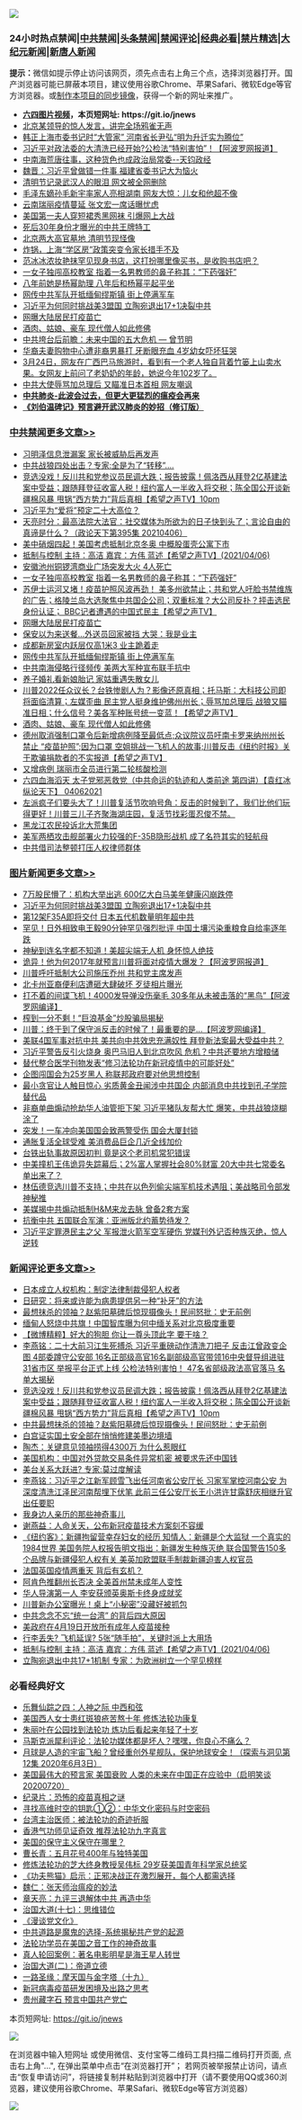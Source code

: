 ![](https://raw.githubusercontent.com/fqnews/bnews/master/64photo/fqnews-qr.jpg)

<div id="tt">
<h3>24小时热点禁闻|<a href="#%E4%B8%AD%E5%85%B1%E7%A6%81%E9%97%BB%E6%9B%B4%E5%A4%9A%E6%96%87%E7%AB%A0">中共禁闻</a>|<a href="#%E5%9B%BE%E7%89%87%E6%96%B0%E9%97%BB%E6%9B%B4%E5%A4%9A%E6%96%87%E7%AB%A0">头条禁闻</a>|<a href="#%E6%96%B0%E9%97%BB%E8%AF%84%E8%AE%BA%E6%9B%B4%E5%A4%9A%E6%96%87%E7%AB%A0">禁闻评论|<a href="#%E5%BF%85%E7%9C%8B%E7%BB%8F%E5%85%B8%E5%A5%BD%E6%96%87">经典必看|<a href="/video.md#%E7%A6%81%E7%89%87%E7%B2%BE%E9%80%89">禁片精选</a>|<a href="https://github.com/fqnews/djy/blob/master/gb/nf1351518.md#1">大纪元新闻</a>|<a href="https://github.com/fqnews/ntdtv/blob/master/gb/prog204.md#1">新唐人新闻</a></h3>
<div><b>提示：</b>微信如提示停止访问该网页，须先点击右上角三个点，选择浏览器打开。国产浏览器可能已屏蔽本项目，建议使用谷歌Chrome、苹果Safari、微软Edge等官方浏览器。或<a href="https://github.com/fqnews/bnews/blob/master/%E5%88%B6%E4%BD%9Cgit%E7%A6%81%E9%97%BB%E9%95%9C%E5%83%8F.md">制作本项目的同步镜像</a>，获得一个新的网址来推广。</div>
<ul>
<li><b><a href="http://d1.bdrive.tk/64.mp4" target="_blank">六四图片视频</a>，本页短网址: https://git.io/jnews</b></li>
<li><a href="/comments/20210406/1520836.md">北京某领导的惊人发言，讲完全场鸦雀无声</a></li>
<li><a href="/cbnews/20210406/1520691.md">韩正上海市委书记时“大管家” 河南省长尹弘“明为升迁实为腾位”</a></li>
<li><a href="/cbnews/20210406/1520585.md">习近平对政法委的大清洗已经开始?公检法“特别害怕”！【阿波罗网报道】</a></li>
<li><a href="/bannedvideo/20210406/1520701.md">中南海荒唐往事，这种货色也成政治局常委--天钧政经</a></li>
<li><a href="/comments/20210406/1520725.md">魏晋：习近平曾做错一件事 福建省委书记大为恼火</a></li>
<li><a href="/cbnews/20210406/1520679.md">清明节记录武汉人的眼泪 网文被全网删除</a></li>
<li><a href="/comments/20210407/1521015.md">毛泽东嫡孙毛新宇率家人亮相湖南 网友大惊：儿女和他超不像</a></li>
<li><a href="/cbnews/20210406/1520611.md">云南瑞丽疫情蔓延 张文宏一席话曝忧虑</a></li>
<li><a href="/cnnews/20210406/1520694.md">美国第一夫人穿短裙秀黑网袜 引爆网上大战</a></li>
<li><a href="/cnnews/20210406/1520799.md">死后30年身份才曝光的中共王牌特工</a></li>
<li><a href="/cnnews/20210407/1521071.md">北京两大高官墓地 清明节现怪像</a></li>
<li><a href="/cnnews/20210407/1521047.md">炸锅，上海“学区房”政策突变令家长措手不及</a></li>
<li><a href="/yule/20210407/1520980.md">范冰冰浓妆艳抹罕见现身书店，这打扮哪里像买书，是收购书店吧？</a></li>
<li><a href="/cbnews/20210407/1521119.md">一女子独闯高校教室 指着一名男教师的鼻子称其：“下药强奸”</a></li>
<li><a href="/yule/20210406/1520779.md">八年前她是杨幂助理 八年后和杨幂平起平坐</a></li>
<li><a href="/cbnews/20210407/1521028.md">网传中共军队开抵缅甸缪斯镇 街上停满军车</a></li>
<li><a href="/topimagenews/20210407/1521136.md">习近平为何同时挑战美3盟国 立陶宛退出17+1决裂中共</a></li>
<li><a href="/cbnews/20210407/1521080.md">网曝大陆居民打疫苗亡</a></li>
<li><a href="/cbnews/20210406/1520851.md">酒肉、姑娘、豪车 现代僧人如此修佛</a></li>
<li><a href="/comments/20210406/1520574.md">中共垮台后前瞻：未来中国的五大危机 — 曾节明</a></li>
<li><a href="/cnnews/20210407/1521005.md">华裔夫妻购物中心遭非裔男暴打 牙断眼充血 4岁幼女吓坏狂哭</a></li>
<li><a href="/bannedvideo/20210406/1520715.md">3月24日，网友在广西巴马旅游时，看到有一个老人独自背着竹篓上山卖水果。女网友上前问了老奶奶的年龄，她说今年102岁了。</a></li>
<li><a href="/cbnews/20210406/1520584.md">中共大使辱骂加总理后 又瞄准日本首相 网友嘲讽</a></li>
<li><b><a href="/comments/20200211/1275071.md" target="_blank">中共肺炎-此波会过去，但更大更猛烈的瘟疫会再来</a></b></li>
<li><b><a href="/comments/20200207/1272816.md" target="_blank">《刘伯温碑记》预言避开武汉肺炎的妙招（修订版）</a></b></li>
</ul>
</div>

<div class="catlist">
<h3><a href="/cbnews/" target="_blank">中共禁闻</a><span><a href="/cbnews/" target="_blank" rel="nofollow">更多文章>></a></span></h3>
<ul>
<li><a href="/cbnews/20210407/1521284.md" target="_blank">习明泽信息泄漏案 家长被威胁后再发声</a></li>
<li><a href="/cbnews/20210407/1521250.md" target="_blank">中共战狼四处出击？专家:全是为了“转移”….</a></li>
<li><a href="/comments/20210407/1521245.md" target="_blank">竞选没戏！反川共和党参议员民调大跌；报告披露！佩洛西从拜登2亿基建法案中受益；跟随拜登征收富人税！纽约富人一半收入将交税；陈全国公开谈新疆棉风暴 甩锅“西方势力”背后真相【希望之声TV】10pm</a></li>
<li><a href="/cbnews/20210407/1521217.md" target="_blank">习近平为“爱将”预定二十大高位？</a></li>
<li><a href="/cbnews/20210407/1521215.md" target="_blank">天亮时分：最高法院大法官：社交媒体为所欲为的日子快到头了；言论自由的真谛是什么？（政论天下第395集 20210406）</a></li>
<li><a href="/cbnews/20210407/1521183.md" target="_blank">美中硝烟四起！美国考虑抵制北京冬奥 中概股蛋壳公寓下市</a></li>
<li><a href="/comments/20210407/1521148.md" target="_blank">抵制与控制  主持：高洁  嘉宾：方伟  蓝述【希望之声TV】(2021/04/06)</a></li>
<li><a href="/cbnews/20210407/1521137.md" target="_blank">安徽池州铜锣湾商业广场突发大火 4人死亡</a></li>
<li><a href="/cbnews/20210407/1521119.md" target="_blank">一女子独闯高校教室 指着一名男教师的鼻子称其：“下药强奸”</a></li>
<li><a href="/comments/20210407/1521118.md" target="_blank">苏伊士运河又堵！疫苗护照风波再劲！ 美多州欲禁止；共和党人吁脸书禁维族的广告；格陵兰岛大选聚焦中共国企公司；双重标准？大公司反扑？抨击选民身份认证； BBC记者遭遇的中国式民主【希望之声TV】</a></li>
<li><a href="/cbnews/20210407/1521080.md" target="_blank">网曝大陆居民打疫苗亡</a></li>
<li><a href="/cbnews/20210407/1521042.md" target="_blank">保安以为来送餐…外送员回家被挡 大哭：我是业主</a></li>
<li><a href="/cbnews/20210407/1521041.md" target="_blank">成都新房室内跃层仅高1米3 业主跪着走</a></li>
<li><a href="/cbnews/20210407/1521028.md" target="_blank">网传中共军队开抵缅甸缪斯镇 街上停满军车</a></li>
<li><a href="/cbnews/20210407/1520989.md" target="_blank">中共南海侵略行径频传 美两大军种宣布联手抗中</a></li>
<li><a href="/cbnews/20210407/1520965.md" target="_blank">养子婚礼看新娘胎记 家姑重遇失散女儿</a></li>
<li><a href="/comments/20210407/1520959.md" target="_blank">川普2022任众议长？台铁惨剧人为？影像还原真相；托马斯：大科技公司即将面临清算；左媒歪曲 民主党人挺身维护佛州州长；辱骂加总理后 战狼又瞄准日相；什么信号？美各军种账号统一变蓝！【希望之声TV】</a></li>
<li><a href="/cbnews/20210406/1520851.md" target="_blank">酒肉、姑娘、豪车 现代僧人如此修佛</a></li>
<li><a href="/comments/20210406/1520819.md" target="_blank">德州取消强制口罩令后新增病例降至最低点;众议院议员吁南卡罗来纳州州长禁止 &#8220;疫苗护照&#8221;;因为口罩 空姐挑战一飞机人的故事;川普反击《纽约时报》关于欺骗捐款者的不实报道【希望之声TV】</a></li>
<li><a href="/cbnews/20210406/1520808.md" target="_blank">又增病例 瑞丽市全员进行第二轮核酸检测</a></li>
<li><a href="/comments/20210406/1520794.md" target="_blank">六四血海滔天  太子党邪恶救党（中共命运的轨迹和人类前途  第四讲）【袁红冰纵论天下】 04062021</a></li>
<li><a href="/comments/20210406/1520792.md" target="_blank">左派疯子们要头大了！川普复活节吹响号角：反击的时候到了，我们比他们玩得更好！川普三儿子齐聚海湖庄园，复活节找彩蛋忍俊不禁。</a></li>
<li><a href="/cbnews/20210406/1520736.md" target="_blank">黑龙江农民投诉北大荒集团</a></li>
<li><a href="/cbnews/20210406/1520728.md" target="_blank">美军两栖攻击舰部署火力较强的F-35B隐形战机 成了名符其实的轻航母</a></li>
<li><a href="/cbnews/20210406/1520711.md" target="_blank">中共借司法整顿打压人权律师群体</a></li>

</ul>
</div>
<div class="catlist">
<h3><a href="/topimagenews/" target="_blank">图片新闻</a><span><a href="/topimagenews/" target="_blank" rel="nofollow">更多文章>></a></span></h3>
<ul>
<li><a href="/topimagenews/20210407/1521268.md" target="_blank">7万股民懵了：机构大举出逃 600亿大白马美年健康闪崩跌停</a></li>
<li><a href="/topimagenews/20210407/1521136.md" target="_blank">习近平为何同时挑战美3盟国 立陶宛退出17+1决裂中共</a></li>
<li><a href="/topimagenews/20210406/1520690.md" target="_blank">第12架F35A即将交付 日本五代机数量明年超中共</a></li>
<li><a href="/topimagenews/20210406/1520399.md" target="_blank">罕见！日外相致电王毅90分钟罕见强烈批评 中国土壤污染重粮食自给率逐年跌</a></li>
<li><a href="/topimagenews/20210405/1519948.md" target="_blank">神秘到连名字都不知道！美超尖端无人机 身怀惊人绝技</a></li>
<li><a href="/topimagenews/20210405/1519899.md" target="_blank">诡异！他为何2017年就预言川普将面对疫情大爆发？【阿波罗网报道】</a></li>
<li><a href="/topimagenews/20210405/1519818.md" target="_blank">川普呼吁抵制大公司施压乔州 共和党主席发声</a></li>
<li><a href="/topimagenews/20210405/1519671.md" target="_blank">北卡州亚裔便利店遭砸大肆破坏 歹徒相片曝光</a></li>
<li><a href="/topimagenews/20210404/1519440.md" target="_blank">打不着的间谍飞机！4000发导弹没伤毫毛 30多年从未被击落的“黑鸟”【阿波罗网编译】</a></li>
<li><a href="/topimagenews/20210404/1519402.md" target="_blank">榨到一分不剩！“巨浪基金”炒股骗局揭秘</a></li>
<li><a href="/topimagenews/20210404/1519391.md" target="_blank">川普：终于到了保守派反击的时候了！最重要的是…【阿波罗网编译】</a></li>
<li><a href="/topimagenews/20210404/1519149.md" target="_blank">美联4国军事对抗中共 美共向中共效忠充满奴性 拜登新法案最大受益中共？</a></li>
<li><a href="/topimagenews/20210403/1518960.md" target="_blank">习近平警告反引火烧身 奥巴马旧人到北京吹风 危机？中共还要地方增粮储</a></li>
<li><a href="/comments/20210403/1518906.md" target="_blank">替代整合医学刊物发表“修习法轮功在新冠疫情中的可能好处”</a></li>
<li><a href="/topimagenews/20210403/1518554.md" target="_blank">企图闯国会为25岁黑人 称联邦政府要对他思想控制</a></li>
<li><a href="/topimagenews/20210403/1518546.md" target="_blank">最小贪官让人触目惊心 劣质黄金丑闻涉中共国企 内部消息中共找到孔子学院替代品</a></li>
<li><a href="/topimagenews/20210403/1518528.md" target="_blank">非裔单曲煽动抢劫华人油管拒下架 习近平猪队友帮大忙 爆笑，中共战狼烧糊涂了</a></li>
<li><a href="/topimagenews/20210403/1518459.md" target="_blank">突发！一车冲向美国国会致两警受伤 国会大厦封锁</a></li>
<li><a href="/topimagenews/20210403/1518446.md" target="_blank">通胀复活全球受难 美消费品巨企几近全线加价</a></li>
<li><a href="/topimagenews/20210402/1518285.md" target="_blank">台铁出轨事故原因初判 竟是这个老司机常犯错误</a></li>
<li><a href="/topimagenews/20210402/1517957.md" target="_blank">中美撞机王伟诡异失踪幕后；2%富人掌握社会80%财富 20大中共七常委名单出来了？</a></li>
<li><a href="/topimagenews/20210402/1517873.md" target="_blank">林伍德竞选川普不支持；中共在以色列偷尖端军机技术遇阻；美战略司令部发神秘推</a></li>
<li><a href="/topimagenews/20210402/1517863.md" target="_blank">美媒揭中共煽动抵制H&#038;M来龙去脉 曾备2套方案</a></li>
<li><a href="/topimagenews/20210402/1517862.md" target="_blank">抗衡中共 五国联合军演：亚洲版北约蓄势待发？</a></li>
<li><a href="/topimagenews/20210402/1517842.md" target="_blank">习近平定罪港民主之父 军报泄火箭军空军硬伤 党媒刊外记否种族灭绝，惊人逆转</a></li>

</ul>
</div>
<div class="catlist">
<h3><a href="/comments/" target="_blank">新闻评论</a><span><a href="/comments/" target="_blank" rel="nofollow">更多文章>></a></span></h3>
<ul>
<li><a href="/comments/20210407/1521278.md" target="_blank">日本成立人权机构：制定法律制裁侵犯人权者</a></li>
<li><a href="/comments/20210407/1521264.md" target="_blank">日研究：将来或许能为病患提供另一种“补牙”的方法</a></li>
<li><a href="/comments/20210407/1521261.md" target="_blank">最想抹杀的领袖？赵紫阳墓碑后惊现摄像头！民间怒批：史无前例</a></li>
<li><a href="/comments/20210407/1521260.md" target="_blank">缅甸人怒烧中共旗！中国智库曝为何中缅关系对北京极度重要</a></li>
<li><a href="/comments/20210407/1521256.md" target="_blank">【微博精粹】好大的狗胆 你让一尊头顶此字 要干啥？</a></li>
<li><a href="/comments/20210407/1521247.md" target="_blank">李燕铭：二十大前习江生死搏杀 习近平重磅动作清洗刀把子 反击江曾政变企图 4部委蹲守公安部 16名正部级高官16名副部级高官带领16中央督导组进驻31省市区 举报平台正式上线 公检法特别害怕！ 47名省部级政法高官落马 名单大揭秘</a></li>
<li><a href="/comments/20210407/1521245.md" target="_blank">竞选没戏！反川共和党参议员民调大跌；报告披露！佩洛西从拜登2亿基建法案中受益；跟随拜登征收富人税！纽约富人一半收入将交税；陈全国公开谈新疆棉风暴 甩锅“西方势力”背后真相【希望之声TV】10pm</a></li>
<li><a href="/comments/20210407/1521231.md" target="_blank">中共最想抹杀的领袖？赵紫阳墓碑后惊现摄像头！民间怒批：史无前例</a></li>
<li><a href="/comments/20210407/1521208.md" target="_blank">白宫证实国土安全部在悄悄修建美墨边境墙</a></li>
<li><a href="/comments/20210407/1521205.md" target="_blank">陶杰：关键意见领袖捞得4300万 为什么惹眼红</a></li>
<li><a href="/comments/20210407/1521204.md" target="_blank">美国机构：中国对外贷款交易条件异常机密 被要求先还中国钱</a></li>
<li><a href="/comments/20210407/1521202.md" target="_blank">美台关系大跃进? 专家:莫过度解读</a></li>
<li><a href="/comments/20210407/1521194.md" target="_blank">李燕铭：习近平之江新军顾雪飞出任河南省公安厅长 习家军掌控河南公安 为深度清洗江泽民河南帮埋下伏笔 此前三任公安厅长王小洪许甘露舒庆相继升官出任要职</a></li>
<li><a href="/comments/20210407/1521193.md" target="_blank">我身边人亲历的那些神奇事儿</a></li>
<li><a href="/comments/20210407/1521184.md" target="_blank">谢燕益：人命关天，公布新冠疫苗技术方案刻不容缓</a></li>
<li><a href="/comments/20210407/1521177.md" target="_blank">《纽约客》：新疆拘留营幸存妇女的经历 知情人：新疆是个大监狱 一个真实的1984世界 美国务院人权报告明文指出：新疆发生种族灭绝 联合国警告150多个品牌与新疆侵犯人权有关 美英加欧盟联手制裁新疆迫害人权官员</a></li>
<li><a href="/comments/20210407/1521172.md" target="_blank">法国英国疫情两重天 背后有玄机？</a></li>
<li><a href="/comments/20210407/1521169.md" target="_blank">阿肯色推翻州长否决 全美首州禁未成年人变性</a></li>
<li><a href="/comments/20210407/1521167.md" target="_blank">华人导演第一人 李安获颁英奥斯卡终身成就奖</a></li>
<li><a href="/comments/20210407/1521166.md" target="_blank">川普新办公室曝光！桌上“小秘密”没藏好被抓包</a></li>
<li><a href="/comments/20210407/1521165.md" target="_blank">中共念念不忘“统一台湾” 的背后四大原因</a></li>
<li><a href="/comments/20210407/1521161.md" target="_blank">美政府在4月19日开放所有成年人疫苗接种</a></li>
<li><a href="/comments/20210407/1521160.md" target="_blank">行李丢失? 飞机延误? 5张“随手拍”，关键时派上大用场</a></li>
<li><a href="/comments/20210407/1521148.md" target="_blank">抵制与控制  主持：高洁  嘉宾：方伟  蓝述【希望之声TV】(2021/04/06)</a></li>
<li><a href="/comments/20210407/1521135.md" target="_blank">立陶宛退出中共17+1机制 专家：为欧洲树立一个罕见榜样</a></li>

</ul>
</div>

<div class="catlist">
<h3>必看经典好文</h3>
<ul>
<li><a href="/tculture/20190101/791144.md" target="_blank">乐舞仙踪之四：人神之际 中西和弦</a></li>
<li><a href="/comments/20190126/1070164.md" target="_blank">美国西人女士患红斑狼疮苦熬十年 修炼法轮功康复</a></li>
<li><a href="/comments/20210216/1488271.md" target="_blank">朱丽叶在公园找到法轮功 炼功后看起来年轻了十岁</a></li>
<li><a href="/comments/20210207/1482940.md" target="_blank">马斯克派犀利评论：法轮功媒体都是坏人？嘿嘿，你良心不痛么？</a></li>
<li><a href="/comments/20200712/1359456.md" target="_blank">月球是人造的宇宙飞船？曾经重创外星舰队，保护地球安全！（探索与洞见第12集 2020年6月3日）</a></li>
<li><a href="/bannedvideo/20210227/1495046.md" target="_blank">美国最伟大的预言家 美国衰败 人类的未来在中国正在应验中（启明笑谈20200720）</a></li>
<li><a href="/topimagenews/20180408/925060.md" target="_blank">纪录片：恐怖的疫苗真相之谜</a></li>
<li><a href="/comments/20210322/1510016.md" target="_blank">寻找高维时空的钥匙①②：中华文化密码与时空密码</a></li>
<li><a href="/comments/20200801/1373219.md" target="_blank">台湾主治医师：被法轮功的奇迹折服</a></li>
<li><a href="/comments/20200517/1330064.md" target="_blank">香港气功师见证奇效 推荐法轮功九字真言</a></li>
<li><a href="/lifebaike/20200520/1331379.md" target="_blank">美国的保守主义保守在哪里？</a></li>
<li><a href="/comments/20200713/1359796.md" target="_blank">曹长青：五月花号400年与独特美国</a></li>
<li><a href="/comments/20190517/1129285.md" target="_blank">修炼法轮功的芝大终身教授吴伟标 29岁获美国青年科学家总统奖</a></li>
<li><a href="/comments/20200308/1290182.md" target="_blank">《功夫熊猫》启示：正邪决战正在激烈展开，每个人都需选择</a></li>
<li><a href="/comments/20200224/1282494.md" target="_blank">魏仁：张天师治瘟疫的妙法</a></li>
<li><a href="/comments/20131119/1029445.md" target="_blank">章天亮：九评三退解体中共 再造中华</a></li>
<li><a href="/comments/20201110/1428674.md" target="_blank">治国大道(十七)：思维错位</a></li>
<li><a href="/comments/20200521/783167.md" target="_blank">《漫谈党文化》</a></li>
<li><a href="/comments/20181209/1044543.md" target="_blank">中共道路是魔鬼的选择-系统揭秘共产党的起源</a></li>
<li><a href="/comments/20200511/1326751.md" target="_blank">法轮功学员在美国之音工作的神奇故事</a></li>
<li><a href="/comments/20200523/1332915.md" target="_blank">真人轮回案例：著名电影明星是海王星人转世</a></li>
<li><a href="/cbnews/20180308/911611.md" target="_blank">治国大道(二)：帝道立德</a></li>
<li><a href="/topimagenews/20180327/919935.md" target="_blank">一路圣缘：摩天国与金字塔（十九）</a></li>
<li><a href="/comments/20200917/1029129.md" target="_blank">新冠病毒疫苗研发困境及出路之思考</a></li>
<li><a href="/comments/20210226/1494382.md" target="_blank">贵州藏字石 预言中国共产党亡</a></li>

</ul>
</div>

本页短网址: https://git.io/jnews

![](https://raw.githubusercontent.com/fqnews/bnews/master/64photo/fqnews-qr.jpg)

在浏览器中输入短网址 或使用微信、支付宝等二维码工具扫描二维码打开页面, 点击右上角"...", 在弹出菜单中点击“在浏览器打开”； 若网页被举报禁止访问，请点击“恢复申请访问”，将链接复制并粘贴到浏览器中打开（请不要使用QQ或360浏览器，建议使用谷歌Chrome、苹果Safari、微软Edge等官方浏览器）

![](https://raw.githubusercontent.com/fqnews/bnews/master/64photo/wx.jpg)